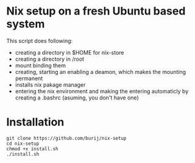 # Nix setup on a fresh Ubuntu based system

This script does following:
- creating a directory in $HOME for nix-store
- creating a directory in /root
- mount binding them
- creating, starting an enabling a deamon, which makes the mounting permanent
- installs nix pakage manager
- entering the nix environment and making the entering automaticly by creating a .bashrc (asuming, you don't have one)

# Installation


```
git clone https://github.com/burij/nix-setup
cd nix-setup
chmod +x install.sh
./install.sh
```

